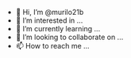 - 👋 Hi, I’m @murilo21b
- 👀 I’m interested in ...
- 🌱 I’m currently learning ...
- 💞️ I’m looking to collaborate on ...
- 📫 How to reach me ...

<!---
murilo21b/murilo21b is a ✨ special ✨ repository because its `README.md` (this file) appears on your GitHub profile.
You can click the Preview link to take a look at your changes.
--->
